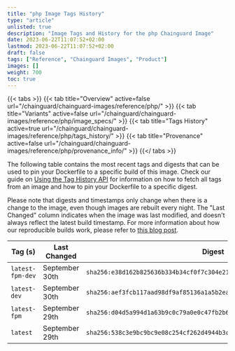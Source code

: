 ```yaml
---
title: "php Image Tags History"
type: "article"
unlisted: true
description: "Image Tags and History for the php Chainguard Image"
date: 2023-06-22T11:07:52+02:00
lastmod: 2023-06-22T11:07:52+02:00
draft: false
tags: ["Reference", "Chainguard Images", "Product"]
images: []
weight: 700
toc: true
---
```


{{< tabs >}}
{{< tab title="Overview" active=false url="/chainguard/chainguard-images/reference/php/" >}}
{{< tab title="Variants" active=false url="/chainguard/chainguard-images/reference/php/image_specs/" >}}
{{< tab title="Tags History" active=true url="/chainguard/chainguard-images/reference/php/tags_history/" >}}
{{< tab title="Provenance" active=false url="/chainguard/chainguard-images/reference/php/provenance_info/" >}}
{{</ tabs >}}

The following table contains the most recent tags and digests that can be used to pin your Dockerfile to a specific build of this image. Check our guide on [Using the Tag History API](/chainguard/chainguard-images/using-the-tag-history-api/) for information on how to fetch all tags from an image and how to pin your Dockerfile to a specific digest.

Please note that digests and timestamps only change when there is a change to the image, even though images are rebuilt every night. The "Last Changed" column indicates when the image was last modified, and doesn't always reflect the latest build timestamp. For more information about how our reproducible builds work, please refer to [this blog post](https://www.chainguard.dev/unchained/reproducing-chainguards-reproducible-image-builds).

| Tag (s)           | Last Changed   | Digest                                                                    |
|-------------------|----------------|---------------------------------------------------------------------------|
|  `latest-fpm-dev` | September 30th | `sha256:e38d162b825636b334b34cf0f7c304e2180666afc32cb64298529317fd60afd9` |
|  `latest-dev`     | September 30th | `sha256:aef3fcb117aad98df9af85136a1a5b2ea288af6dc77ec1feda65decdbb6271f4` |
|  `latest-fpm`     | September 29th | `sha256:d04d5a994d1a63b9c0c79a0e0c47fb2b642ccb624b6ac4d43b8c8e3fef8a7b4a` |
|  `latest`         | September 29th | `sha256:538c3e9bc9bc9e08c254cf262d4944b3c2ffc281692f5e16bbaf76f7bc83075f` |

